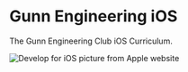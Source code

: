 # Gunn Engineering iOS
The Gunn Engineering Club iOS Curriculum.

![](https://developer.apple.com/develop/images/develop-hero-large.png "Develop for iOS picture from Apple website")
